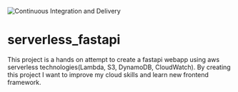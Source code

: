 ![Continuous Integration and Delivery](https://github.com/memez-michalek/serverless_fastapi/workflows/Continuous%20Integration%20and%20Delivery/badge.svg?branch=main)
# serverless_fastapi
This project is a hands on attempt to create a fastapi webapp using aws serverless technologies(Lambda, S3, DynamoDB, CloudWatch). By creating this project I want to improve my cloud skills and learn new frontend framework.
